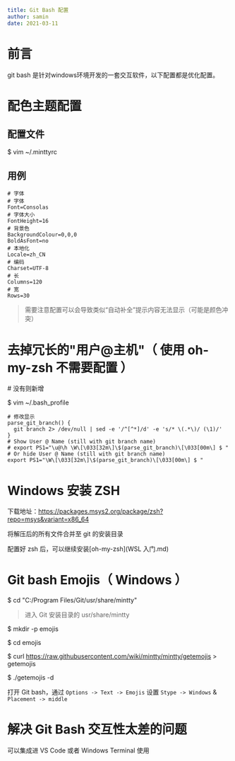```yaml
title: Git Bash 配置 
author: samin
date: 2021-03-11
```

# 前言

git bash 是针对windows环境开发的一套交互软件，以下配置都是优化配置。

# 配色主题配置

## 配置文件

$ vim ~/.minttyrc

## 用例

```properties
# 字体
# 字体
Font=Consolas
# 字体大小
FontHeight=16
# 背景色
BackgroundColour=0,0,0
BoldAsFont=no
# 本地化
Locale=zh_CN
# 编码
Charset=UTF-8
# 长
Columns=120
# 宽
Rows=30
```

> 需要注意配置可以会导致类似“自动补全”提示内容无法显示（可能是颜色冲突）

# 去掉冗长的"用户@主机"（ 使用 oh-my-zsh 不需要配置 ）

\# 没有则新增

$ vim ~/.bash_profile

```shell
# 修改显示
parse_git_branch() {
  git branch 2> /dev/null | sed -e '/^[^*]/d' -e 's/* \(.*\)/ (\1)/'
}
# Show User @ Name (still with git branch name)
# export PS1="\u@\h \W\[\033[32m\]\$(parse_git_branch)\[\033[00m\] $ "
# Or hide User @ Name (still with git branch name)
export PS1="\W\[\033[32m\]\$(parse_git_branch)\[\033[00m\] $ "
```

# Windows 安装 ZSH

下载地址：https://packages.msys2.org/package/zsh?repo=msys&variant=x86_64

将解压后的所有文件合并至 git 的安装目录

配置好 zsh 后，可以继续安装[oh-my-zsh](WSL 入门.md)

# Git bash Emojis（ Windows ）

$ cd "C:/Program Files/Git/usr/share/mintty"

> 进入 Git 安装目录的 usr/share/mintty

$ mkdir -p emojis

$ cd emojis

$ curl https://raw.githubusercontent.com/wiki/mintty/mintty/getemojis > getemojis

$ ./getemojis -d

打开 Git bash，通过 `Options -> Text -> Emojis` 设置 `Stype -> Windows` & `Placement -> middle` 

# 解决 Git Bash 交互性太差的问题

可以集成进 VS Code 或者 Windows Terminal 使用
